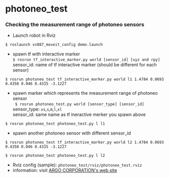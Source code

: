 # photoneo_test
### Checking the measurement range of photoneo sensors 
- Launch robot in Rviz
```
$ roslaunch vs087_moveit_config demo.launch 
```
- spawn tf with interactive marker  
`$ rosrun tf_interactive_marker.py world [sensor_id] [xyz and rpy]`  
sensor_id: name of tf interactive marker (should be different for each sensor)
```
$ rosrun photoneo_test tf_interactive_marker.py world l1 1.4784 0.0693 0.4358 0.046 0.4315 -3.1227
```
- spawn marker which represents the measurement range of photoneo sensor  
` $ rosrun photoneo_test.py world [sensor_type] [sensor_id]`  
sensor_type: `xs`,`s`,`m`,`l`,`xl`  
sensor_id: same name as tf ineractive merker you spawn above
```
$ rosrun photoneo_test photoneo_test.py l l1
```
- spawn another photoneo sensor with different sensor_id
```
$ rosrun photoneo_test tf_interactive_marker.py world l2 1.4784 0.0693 0.4358 0.046 0.4315 -3.1227
```
```
$ rosrun photoneo_test photoneo_test.py l l2
```
- Rviz config (sample): `photoneo_test/rviz/photoneo_test.rviz`
- information: visit [ARGO CORPORATION's web site](https://www.argocorp.com/cam/special/Photoneo/Photoneo.html)
